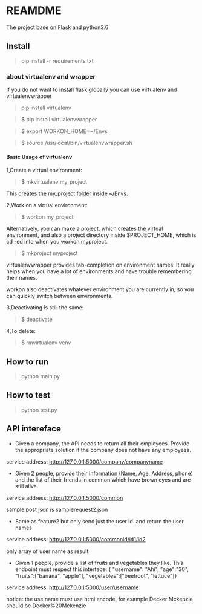 # REAMDME

The project base on Flask and python3.6

## Install

> pip install -r  requirements.txt


###  about virtualenv and wrapper
If you do not want to install flask globally you can use virtualenv and virtualenvwrapper


>pip install virtualenv

>$ pip install virtualenvwrapper

>$ export WORKON_HOME=~/Envs

>$ source /usr/local/bin/virtualenvwrapper.sh


#### Basic Usage of virtualenv

1,Create a virtual environment:

>$ mkvirtualenv my_project

This creates the my_project folder inside ~/Envs.

2,Work on a virtual environment:

>$ workon my_project

Alternatively, you can make a project, which creates the virtual environment, and also a project directory inside $PROJECT_HOME, which is cd -ed into when you workon myproject.

>$ mkproject myproject

virtualenvwrapper provides tab-completion on environment names. It really helps when you have a lot of environments and have trouble remembering their names.

workon also deactivates whatever environment you are currently in, so you can quickly switch between environments.

3,Deactivating is still the same:

>$ deactivate

4,To delete:

>$ rmvirtualenv venv


## How to run

>python main.py

## How to test

> python test.py

## API intereface

- Given a company, the API needs to return all their employees. Provide the appropriate solution if the company does not have any employees.

service address: http://127.0.0.1:5000/company/companyname

- Given 2 people, provide their information (Name, Age, Address, phone) and the list of their friends in common which have brown eyes and are still alive.

service address: http://127.0.0.1:5000/common

sample post json is samplerequest2.json

- Same as feature2 but only  send just the user id. and return the user names

service address: http://127.0.0.1:5000/commonid/id1/id2

only array of user name as result

- Given 1 people, provide a list of fruits and vegetables they like. This endpoint must respect this interface: { "username": "Ahi", "age":"30", "fruits":["banana", "apple"], "vegetables":["beetroot", "lettuce"]}

service address: http://127.0.0.1:5000/user/username

notice: the use name must use html encode, for example Decker Mckenzie should be Decker%20Mckenzie
